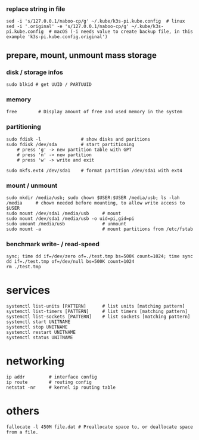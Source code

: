 ### replace string in file
    sed -i 's/127.0.0.1/naboo-cp/g' ~/.kube/k3s-pi.kube.config  # linux
    sed -i '.original' -e 's/127.0.0.1/naboo-cp/g' ~/.kube/k3s-pi.kube.config  # macOS (-i needs value to create backup file, in this example 'k3s-pi.kube.config.original')
    

## prepare, mount, unmount mass storage
### disk / storage infos
    sudo blkid # get UUID / PARTUUID

### memory
    free        # Display amount of free and used memory in the system

### partitioning
    sudo fdisk -l               # show disks and paritions
    sudo fdisk /dev/sda         # start partitioning
        # press 'g' -> new partition table with GPT
        # press 'n' -> new partition
        # press 'w' -> write and exit
        
    sudo mkfs.ext4 /dev/sda1    # format partition /dev/sda1 with ext4     
    
### mount / unmount
    sudo mkdir /media/usb; sudo chown $USER:$USER /media/usb; ls -lah /media     # chown needed before mounting, to allow write access to $USER
    sudo mount /dev/sda1 /media/usb     # mount
    sudo mount /dev/sda1 /media/usb -o uid=pi,gid=pi
    sudo umount /media/usb              # unmount
    sudo mount -a                       # mount partitions from /etc/fstab

### benchmark write- / read-speed
    sync; time dd if=/dev/zero of=./test.tmp bs=500K count=1024; time sync
    dd if=./test.tmp of=/dev/null bs=500K count=1024
    rm ./test.tmp
    
# services

    systemctl list-units [PATTERN]      # list units [matching pattern]
    systemctl list-timers [PATTERN]     # list timers [matching pattern]
    systemctl list-sockets [PATTERN]    # list sockets [matching pattern]
    systemctl start UNITNAME
    systemctl stop UNITNAME
    systemctl restart UNITNAME
    systemctl status UNITNAME
    
    

# networking

    ip addr         # interface config
    ip route        # routing config
    netstat -nr     # kernel ip routing table
    
# others

    fallocate -l 450M file.dat # Preallocate space to, or deallocate space from a file.
